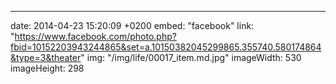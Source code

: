 ---
date: 2014-04-23 15:20:09 +0200
embed: "facebook"
link: "https://www.facebook.com/photo.php?fbid=10152203943244865&set=a.10150382045299865.355740.580174864&type=3&theater"
img: "/img/life/00017_item.md.jpg"
imageWidth: 530
imageHeight: 298
